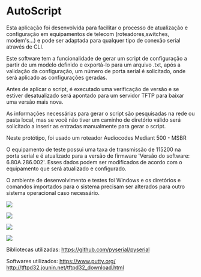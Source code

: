 # AutoScript

Esta aplicação foi desenvolvida para facilitar o processo de atualização e configuração em equipamentos de telecom (roteadores,switches, modem's...) e pode ser adaptada para qualquer tipo de conexão serial através de CLI.

Este software tem a funcionalidade de gerar um script de configuração a partir de um modelo definido e exportá-lo para um arquivo .txt,
após a validação da configuração, um número de porta serial é solicitado, onde será aplicado as configurações geradas. 

Antes de aplicar o script, é executado uma verificação de versão e se estiver desatualizado será apontado para um servidor TFTP para baixar uma versão mais nova.

As informações necessárias para gerar o script são pesquisadas na rede ou pasta local, mas se você não
tiver um caminho de diretório válido será solicitado a inserir as entradas manualmente para gerar o script.

Neste protótipo, foi usado um roteador Audiocodes Mediant 500 - MSBR

O equipamento de teste possui uma taxa de transmissão de 115200 na porta serial e é atualizado para a versão de firmware 'Versão do software: 6.80A.286.002'. Esses dados podem ser modificados de acordo com o equipamento que será atualizado e configurado.

O ambiente de desenvolvimento e testes foi Windows e os diretórios e comandos importados para o sistema precisam ser alterados para outro sistema operacional caso necessário.


![](https://i.imgur.com/1DNWFaE.png)


![](https://i.imgur.com/vwR9rNv.png)


![](https://i.imgur.com/4rmLB6F.png)


![](https://i.imgur.com/U21TkX3.png)


Bibliotecas utilizadas:
https://github.com/pyserial/pyserial


Softwares utilizados:
https://www.putty.org/
http://tftpd32.jounin.net/tftpd32_download.html
